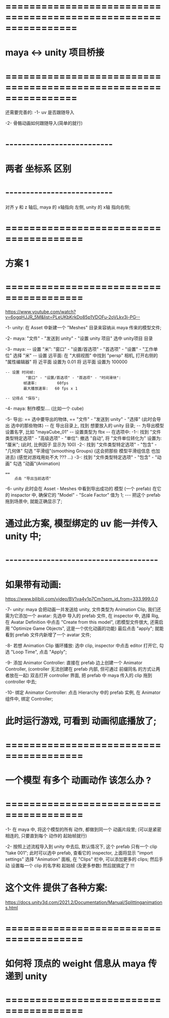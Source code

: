 # ================================================================ #
#                      maya <-> unity 项目桥接
# ================================================================ #


还需要完善的:
-1-
    uv 是否跟随导入

-2-
    骨骼动画如何跟随导入(简单的就行)


# -------------------------- #
#    两者 坐标系 区别
# -------------------------- #
对齐 y 和 z 轴后, maya 的 x轴指向 左侧, unity 的 x轴 指向右侧;




# ======================================= #
#               方案 1
# ======================================= #
https://www.youtube.com/watch?v=6ogqHJJR_5M&list=PLeUKbKrkDo85p1VDOFu-2oVLkv3j-PG--

-1-
    unity:
    在 Asset 中新建一个 "Meshes" 目录来容纳从 maya 传来的模型文件;

-2-
    maya:
    "文件" - "发送到 unity" - "设置 unity 项目"
    选中 unity项目 目录

-3-
    maya:
    --
        设置 "米":
            "窗口" - "设置/首选项" - "首选项" - "设置" - "工作单位"
            选择 "米"
    --
        设置 远平面:
            在 "大纲视图" 中找到 "persp" 相机, 打开右侧的 "属性编辑器"
            将 近平面 设置为 0.01
            将 远平面 设置为 100000

    -- 设置 时间帧:
             "窗口" - "设置/首选项" - "首选项" - "时间滑块":
            帧速率:         60fps
            最大播放速率:   60 fps x 1

    -- 记得点 "保存";
-4-
    maya:
    制作模型....
    (比如一个 cube)

-5-
    导出:
    ==
        选中要导出的物体,
    ==
        "文件" - "发送到 unity" - "选择" (此时会导出 选中的那些物体)
        --
            在 导出目录上, 找到 想要放入的 unity 目录;
        --
            为导出模型 设置名字, 比如 "mayaCube_01"
        --
            设置类型为 fbx
        --
            在选项中:
            -1-:
                找到 "文件类型特定选项" - "高级选项" - "单位":
                撤选 "自动", 将 "文件单位转化为" 设置为: "厘米";
                (此时, 比例因子 显示为 100)
            -2-:
                找到 "文件类型特定选项" - "包含" - "几何体"
                勾选 "平滑组"(smoothing Groups)
                (这会把那些 模型平滑组信息 也加进去)
                (感觉对游戏用处不大 ??? ...)
            -3-:
                找到 "文件类型特定选项" - "包含" - "动画"
                勾选 "动画"(Animation)

        
    ==
        点击 "导出当前选项"

-6-
    unity
    此时会在 Asset - Meshes 中看到导出成功的 模型 (一个 prefab)
    在它的 inspactor 中, 确保它的 "Model" - "Scale Factor" 值为 1;
    ---
    把这个 prefab 拖到场景中, 就能正确显示了;

    
# 通过此方案, 模型绑定的 uv 能一并传入 unity 中;



# ------------------------------------- #
# 如果带有动画:
https://www.bilibili.com/video/BV1va4y1p7Cm?spm_id_from=333.999.0.0

-7-
    unity:
    maya 会把动画一并发送给 unity, 文件类型为 Animation Clip,
    我们还需为它添加一个 avatar:
        先选中 导入的 prefab 文件, 在 inspector 中, 选择 Rig,
        在 Avatar Definition 中点击 "Create from this model",
        (若模型文件很大, 还需启用 "Optimize Game Objects", 这是一个优化动画的功能)
        最后点击 "apply";
    就能看到 prefab 文件内新增了一个 avatar 文件;

-8-
    若想 Animation Clip 循环播放:
    选中 clip, inspector 中点击 editor 打开它, 勾选 "Loop Time", 点击 "Apply";

-9-
    添加 Animator Controller:
        直接在 prefab 边上创建一个 Animator Controller,
        (controller 无法创建在 prefab 内部, 但可通过 前缀同名 的方式让两者放在一起)
    双击打开 controller 界面, 把 prefab 中 maya 传入的 clip 拖到 controller 中去;

-10-
    绑定 Animator Controller:
    点击 Hierarchy 中的 prefab 实例, 
    在 Animator 组件中, 绑定 Controller;


# 此时运行游戏, 可看到 动画彻底播放了;
    


# ======================================= #
#    一个模型 有多个 动画动作 该怎么办 ?
# ======================================= #
-1-
    在 maya 中, 将这个模型的所有 动作, 都做到同一个 动画片段里;
    (可以是紧密相连的, 只要直到每个 动作的 起始帧就行)

-2-
    按照上述流程导入到 unity 中去后, 默认情况下, 这个 prefab 只有一个 clip "take 001";
    此时可以选中 prefab, 查看它的 inspector, 上面将显示 "import settings"
    选择 "Animation" 面板, 在 "Clips" 栏中, 可以添加更多的 clips;
    然后手动 设置每一个 clip 的名字和 起始帧 (及更多参数)
    然后就搞定了 !!!


# 这个文件 提供了各种方案:
https://docs.unity3d.com/2021.2/Documentation/Manual/Splittinganimations.html





# ======================================= #
#    如何将 顶点的 weight 信息从 maya 传递到 unity
# ======================================= #












